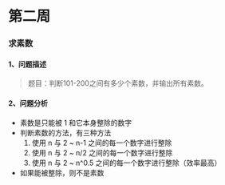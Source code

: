 # 第二周   
### 求素数  
#### 1、问题描述   
> 题目：判断101-200之间有多少个素数，并输出所有素数。  

#### 2、问题分析 
- 素数是只能被 1 和它本身整除的数字  
- 判断素数的方法，有三种方法
    1. 使用 n 与 2 ~ n-1 之间的每一个数字进行整除
    2. 使用 n 与 2 ~ n/2 之间的每一个数字进行整除
    3. 使用 n 与 2 ~ n^0.5 之间的每一个数字进行整除（效率最高）
- 如果能被整除，则不是素数